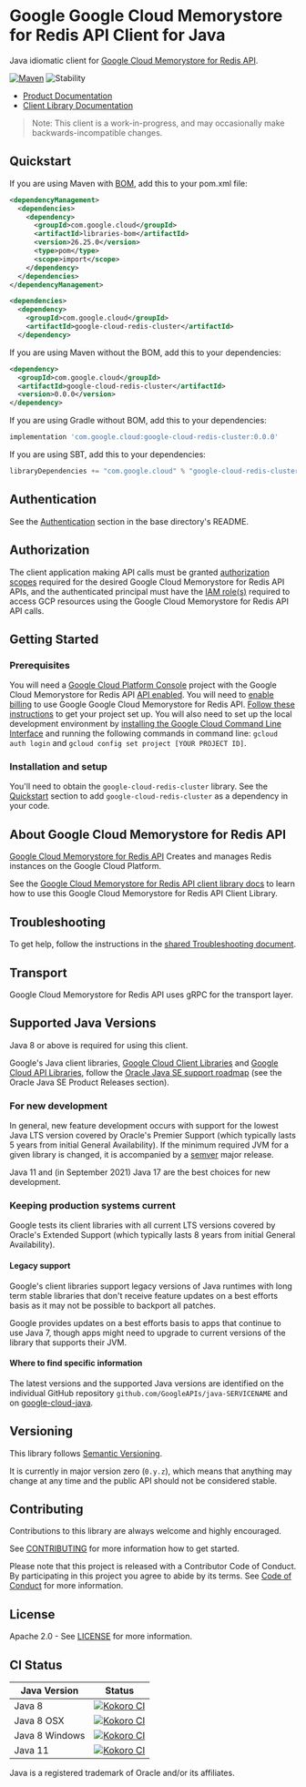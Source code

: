 # Google Google Cloud Memorystore for Redis API Client for Java

Java idiomatic client for [Google Cloud Memorystore for Redis API][product-docs].

[![Maven][maven-version-image]][maven-version-link]
![Stability][stability-image]

- [Product Documentation][product-docs]
- [Client Library Documentation][javadocs]

> Note: This client is a work-in-progress, and may occasionally
> make backwards-incompatible changes.


## Quickstart


If you are using Maven with [BOM][libraries-bom], add this to your pom.xml file:

```xml
<dependencyManagement>
  <dependencies>
    <dependency>
      <groupId>com.google.cloud</groupId>
      <artifactId>libraries-bom</artifactId>
      <version>26.25.0</version>
      <type>pom</type>
      <scope>import</scope>
    </dependency>
  </dependencies>
</dependencyManagement>

<dependencies>
  <dependency>
    <groupId>com.google.cloud</groupId>
    <artifactId>google-cloud-redis-cluster</artifactId>
  </dependency>
```

If you are using Maven without the BOM, add this to your dependencies:

<!-- {x-version-update-start:google-cloud-redis-cluster:released} -->

```xml
<dependency>
  <groupId>com.google.cloud</groupId>
  <artifactId>google-cloud-redis-cluster</artifactId>
  <version>0.0.0</version>
</dependency>
```

If you are using Gradle without BOM, add this to your dependencies:

```Groovy
implementation 'com.google.cloud:google-cloud-redis-cluster:0.0.0'
```

If you are using SBT, add this to your dependencies:

```Scala
libraryDependencies += "com.google.cloud" % "google-cloud-redis-cluster" % "0.0.0"
```
<!-- {x-version-update-end} -->

## Authentication

See the [Authentication][authentication] section in the base directory's README.

## Authorization

The client application making API calls must be granted [authorization scopes][auth-scopes] required for the desired Google Cloud Memorystore for Redis API APIs, and the authenticated principal must have the [IAM role(s)][predefined-iam-roles] required to access GCP resources using the Google Cloud Memorystore for Redis API API calls.

## Getting Started

### Prerequisites

You will need a [Google Cloud Platform Console][developer-console] project with the Google Cloud Memorystore for Redis API [API enabled][enable-api].
You will need to [enable billing][enable-billing] to use Google Google Cloud Memorystore for Redis API.
[Follow these instructions][create-project] to get your project set up. You will also need to set up the local development environment by
[installing the Google Cloud Command Line Interface][cloud-cli] and running the following commands in command line:
`gcloud auth login` and `gcloud config set project [YOUR PROJECT ID]`.

### Installation and setup

You'll need to obtain the `google-cloud-redis-cluster` library.  See the [Quickstart](#quickstart) section
to add `google-cloud-redis-cluster` as a dependency in your code.

## About Google Cloud Memorystore for Redis API


[Google Cloud Memorystore for Redis API][product-docs] Creates and manages Redis instances on the Google Cloud Platform.

See the [Google Cloud Memorystore for Redis API client library docs][javadocs] to learn how to
use this Google Cloud Memorystore for Redis API Client Library.






## Troubleshooting

To get help, follow the instructions in the [shared Troubleshooting document][troubleshooting].

## Transport

Google Cloud Memorystore for Redis API uses gRPC for the transport layer.

## Supported Java Versions

Java 8 or above is required for using this client.

Google's Java client libraries,
[Google Cloud Client Libraries][cloudlibs]
and
[Google Cloud API Libraries][apilibs],
follow the
[Oracle Java SE support roadmap][oracle]
(see the Oracle Java SE Product Releases section).

### For new development

In general, new feature development occurs with support for the lowest Java
LTS version covered by  Oracle's Premier Support (which typically lasts 5 years
from initial General Availability). If the minimum required JVM for a given
library is changed, it is accompanied by a [semver][semver] major release.

Java 11 and (in September 2021) Java 17 are the best choices for new
development.

### Keeping production systems current

Google tests its client libraries with all current LTS versions covered by
Oracle's Extended Support (which typically lasts 8 years from initial
General Availability).

#### Legacy support

Google's client libraries support legacy versions of Java runtimes with long
term stable libraries that don't receive feature updates on a best efforts basis
as it may not be possible to backport all patches.

Google provides updates on a best efforts basis to apps that continue to use
Java 7, though apps might need to upgrade to current versions of the library
that supports their JVM.

#### Where to find specific information

The latest versions and the supported Java versions are identified on
the individual GitHub repository `github.com/GoogleAPIs/java-SERVICENAME`
and on [google-cloud-java][g-c-j].

## Versioning


This library follows [Semantic Versioning](http://semver.org/).


It is currently in major version zero (``0.y.z``), which means that anything may change at any time
and the public API should not be considered stable.


## Contributing


Contributions to this library are always welcome and highly encouraged.

See [CONTRIBUTING][contributing] for more information how to get started.

Please note that this project is released with a Contributor Code of Conduct. By participating in
this project you agree to abide by its terms. See [Code of Conduct][code-of-conduct] for more
information.


## License

Apache 2.0 - See [LICENSE][license] for more information.

## CI Status

Java Version | Status
------------ | ------
Java 8 | [![Kokoro CI][kokoro-badge-image-2]][kokoro-badge-link-2]
Java 8 OSX | [![Kokoro CI][kokoro-badge-image-3]][kokoro-badge-link-3]
Java 8 Windows | [![Kokoro CI][kokoro-badge-image-4]][kokoro-badge-link-4]
Java 11 | [![Kokoro CI][kokoro-badge-image-5]][kokoro-badge-link-5]

Java is a registered trademark of Oracle and/or its affiliates.

[product-docs]: https://cloud.google.com/redis/docs
[javadocs]: https://cloud.google.com/java/docs/reference/google-cloud-redis-cluster/latest/overview
[kokoro-badge-image-1]: http://storage.googleapis.com/cloud-devrel-public/java/badges/java-redis-cluster/java7.svg
[kokoro-badge-link-1]: http://storage.googleapis.com/cloud-devrel-public/java/badges/java-redis-cluster/java7.html
[kokoro-badge-image-2]: http://storage.googleapis.com/cloud-devrel-public/java/badges/java-redis-cluster/java8.svg
[kokoro-badge-link-2]: http://storage.googleapis.com/cloud-devrel-public/java/badges/java-redis-cluster/java8.html
[kokoro-badge-image-3]: http://storage.googleapis.com/cloud-devrel-public/java/badges/java-redis-cluster/java8-osx.svg
[kokoro-badge-link-3]: http://storage.googleapis.com/cloud-devrel-public/java/badges/java-redis-cluster/java8-osx.html
[kokoro-badge-image-4]: http://storage.googleapis.com/cloud-devrel-public/java/badges/java-redis-cluster/java8-win.svg
[kokoro-badge-link-4]: http://storage.googleapis.com/cloud-devrel-public/java/badges/java-redis-cluster/java8-win.html
[kokoro-badge-image-5]: http://storage.googleapis.com/cloud-devrel-public/java/badges/java-redis-cluster/java11.svg
[kokoro-badge-link-5]: http://storage.googleapis.com/cloud-devrel-public/java/badges/java-redis-cluster/java11.html
[stability-image]: https://img.shields.io/badge/stability-preview-yellow
[maven-version-image]: https://img.shields.io/maven-central/v/com.google.cloud/google-cloud-redis-cluster.svg
[maven-version-link]: https://central.sonatype.com/artifact/com.google.cloud/google-cloud-redis-cluster/0.0.0
[authentication]: https://github.com/googleapis/google-cloud-java#authentication
[auth-scopes]: https://developers.google.com/identity/protocols/oauth2/scopes
[predefined-iam-roles]: https://cloud.google.com/iam/docs/understanding-roles#predefined_roles
[iam-policy]: https://cloud.google.com/iam/docs/overview#cloud-iam-policy
[developer-console]: https://console.developers.google.com/
[create-project]: https://cloud.google.com/resource-manager/docs/creating-managing-projects
[cloud-cli]: https://cloud.google.com/cli
[troubleshooting]: https://github.com/googleapis/google-cloud-java/blob/main/TROUBLESHOOTING.md
[contributing]: https://github.com/googleapis/java-redis-cluster/blob/main/CONTRIBUTING.md
[code-of-conduct]: https://github.com/googleapis/java-redis-cluster/blob/main/CODE_OF_CONDUCT.md#contributor-code-of-conduct
[license]: https://github.com/googleapis/java-redis-cluster/blob/main/LICENSE
[enable-billing]: https://cloud.google.com/apis/docs/getting-started#enabling_billing
[enable-api]: https://console.cloud.google.com/flows/enableapi?apiid=redis-cluster.googleapis.com
[libraries-bom]: https://github.com/GoogleCloudPlatform/cloud-opensource-java/wiki/The-Google-Cloud-Platform-Libraries-BOM
[shell_img]: https://gstatic.com/cloudssh/images/open-btn.png

[semver]: https://semver.org/
[cloudlibs]: https://cloud.google.com/apis/docs/client-libraries-explained
[apilibs]: https://cloud.google.com/apis/docs/client-libraries-explained#google_api_client_libraries
[oracle]: https://www.oracle.com/java/technologies/java-se-support-roadmap.html
[g-c-j]: http://github.com/googleapis/google-cloud-java
